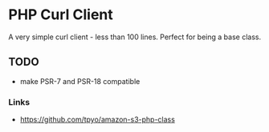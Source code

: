 # PHP Curl Client


A very simple curl client - less than 100 lines. Perfect for being a base class.

## TODO

- make PSR-7 and PSR-18 compatible

### Links

- https://github.com/tpyo/amazon-s3-php-class
